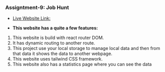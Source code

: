 ### Assigntment-9: Job Hunt

* [Live Website Link:](https://grand-jalebi-ff8e02.netlify.app/)

* **This website has a quite a few features:**

1. This website is build with react router DOM.
2. It has dynamic routing to another route.
3. This project use your local storage to manage local data and then from that data it shows the data to another webpage.
4. This website uses tailwind CSS framework.
5. This website also has a statistics page where you can see the data